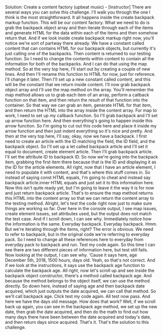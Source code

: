 Solution: Create a content factory
(upbeat music) - [Instructor] There are several ways you can solve this challenge. I'll walk you through the one I think is the most straightforward. It all happens inside the create backpack markup function. This will be our content factory. What we need to do is grab the backpack object array and then iterate through each of the items and generate HTML for the data within each of the items and then somehow return that. And if we look inside create backpack markup right now, you'll notice we're sort of partway there already. We have a constant called content that can contains HTML for our backpack objects, but currently it's just calling one of the backpacks. Then content is returned to our testing function. So I need to change the contents within content to contain all the information for both of the backpacks. And I can do that using the map method. So at the very top here, I'll start out by creating a couple of new lines. And then I'll rename this function to HTML for now, just for reference. I'll change it later. Then I'll set up a new constant called content, and this will be the constant that we return inside content. I'll now grab backpack object array and I'll use the map method on the array. You'll remember the map method allows us to grab each item of an array, perform a callback function on that item, and then return the result of that function into the container. So that way we can grab an item, generate HTML for that item, and then return the HTML into the array inside the content array. For map to work, I need to set up my callback function. So I'll grab backpack and I'll set up arrow function here. And then everything's going to happen inside this arrow function. So I'm going to cut out this code here and place it inside my arrow function and then just indent everything so it's nice and pretty. And then at the very top here, I'll say, okay, now we have a backpack. I first need to create an article with the ID matching the field, the ID field, and the backpack object. So I'll set up a let called backpack article and I'll set it equal to document, create element article. Then I'll grab backpack article. I'll set the attribute ID to backpack ID. So now we're going into the backpack item, grabbing the first item there because that is the ID and displaying it as the ID for the article elements. All right, now that I have an article element, I need to populate it with content, and that's where this stuff comes in. So instead of saying const HTML equals, I'm going to cheat and instead say backpack article.inner HTML equals and just set it to this information here. Now this isn't quite ready yet, but I'm going to leave it the way it is for now and just return backpack article. That's to ensure the map method returns this HTML into the content array so that we can return the content array to the testing method. Alright, let's test the code right now just to make sure things are working so far. Over here in the console output, I see map issues, create element issues, set attributes used, but the output does not match the test case. And if I scroll down, I can see why. Immediately notice how the information is the same. Everyday backpack. Everyday backpack. Hmm. But we're iterating through the items, right? The error is obvious. We need to refer to backpack, but in the original code we're referring to everyday pack. So I need to change all these references here to everyday from everyday pack to backpack and run. Test my code again. So this time I can see there are two different pieces of information here, but test still fails. Now looking at the output, I can see why. 'Cause it says here, age December 5th, 2018, 1500 hours, days old. Yeah, so that's not correct. And if we look at the instructions, it says use the backpack age function to calculate the backpack age. All right, now let's scroll up and see inside the backpack object constructor, there's a method called backpack age. And because the method belongs to the object itself, we can use the method directly. So down here, instead of saying age and then backpack date acquired, which just outputs the date acquired, we can call that method. So we'll call backpack age. Click test my code again. All test now pass. And here we have the days old message. How does that work? Well, if we scroll back up again, you can see in the backpack age method, we set up the new date, then grab the date acquired, and then do the math to find out how many days there have been between the date acquired and today's date, and then return days since acquired. That's it. That's the solution to this challenge.
